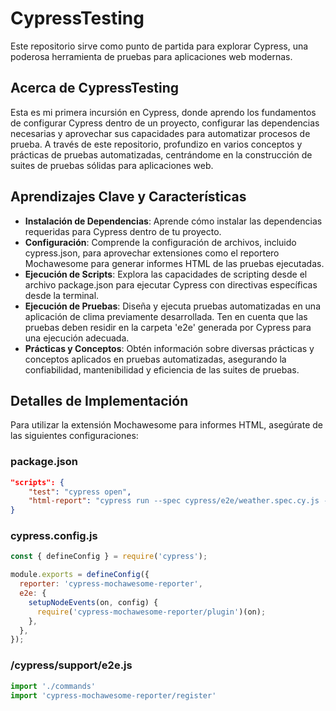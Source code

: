 # CypressTesting

Este repositorio sirve como punto de partida para explorar Cypress, una poderosa herramienta de pruebas para aplicaciones web modernas.

## Acerca de CypressTesting

Esta es mi primera incursión en Cypress, donde aprendo los fundamentos de configurar Cypress dentro de un proyecto, configurar las dependencias necesarias y aprovechar sus capacidades para automatizar procesos de prueba. A través de este repositorio, profundizo en varios conceptos y prácticas de pruebas automatizadas, centrándome en la construcción de suites de pruebas sólidas para aplicaciones web.

## Aprendizajes Clave y Características

- **Instalación de Dependencias**: Aprende cómo instalar las dependencias requeridas para Cypress dentro de tu proyecto.
- **Configuración**: Comprende la configuración de archivos, incluido cypress.json, para aprovechar extensiones como el reportero Mochawesome para generar informes HTML de las pruebas ejecutadas.
- **Ejecución de Scripts**: Explora las capacidades de scripting desde el archivo package.json para ejecutar Cypress con directivas específicas desde la terminal.
- **Ejecución de Pruebas**: Diseña y ejecuta pruebas automatizadas en una aplicación de clima previamente desarrollada. Ten en cuenta que las pruebas deben residir en la carpeta 'e2e' generada por Cypress para una ejecución adecuada.
- **Prácticas y Conceptos**: Obtén información sobre diversas prácticas y conceptos aplicados en pruebas automatizadas, asegurando la confiabilidad, mantenibilidad y eficiencia de las suites de pruebas.

## Detalles de Implementación

Para utilizar la extensión Mochawesome para informes HTML, asegúrate de las siguientes configuraciones:

### package.json

```json
"scripts": {
    "test": "cypress open",
    "html-report": "cypress run --spec cypress/e2e/weather.spec.cy.js --browser chrome --headed"
}
```

### cypress.config.js

```javascript
const { defineConfig } = require('cypress');

module.exports = defineConfig({
  reporter: 'cypress-mochawesome-reporter',
  e2e: {
    setupNodeEvents(on, config) {
      require('cypress-mochawesome-reporter/plugin')(on);
    },
  },
});
```

### /cypress/support/e2e.js

```javascript
import './commands'
import 'cypress-mochawesome-reporter/register'
```




